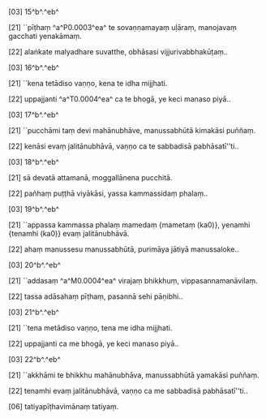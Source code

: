 [03] 15^b^.^eb^

[21] ``pīṭhaṃ ^a^P0.0003^ea^ te sovaṇṇamayaṃ uḷāraṃ, manojavaṃ  gacchati yenakāmaṃ.

[22] alaṅkate malyadhare suvatthe, obhāsasi vijjurivabbhakūṭaṃ..

[03] 16^b^.^eb^

[21] ``kena tetādiso vaṇṇo, kena te idha mijjhati.

[22] uppajjanti ^a^T0.0004^ea^ ca te bhogā, ye keci manaso piyā..

[03] 17^b^.^eb^

[21] ``pucchāmi taṃ devi mahānubhāve, manussabhūtā  kimakāsi puññaṃ.

[22] kenāsi evaṃ jalitānubhāvā, vaṇṇo ca te sabbadisā  pabhāsatī''ti..

[03] 18^b^.^eb^

[21] sā devatā attamanā, moggallānena pucchitā.

[22] pañhaṃ puṭṭhā viyākāsi, yassa kammassidaṃ phalaṃ..

[03] 19^b^.^eb^

[21] ``appassa kammassa phalaṃ mamedaṃ {mametaṃ (ka0)},   yenamhi {tenamhi (ka0)} evaṃ jalitānubhāvā.

[22] ahaṃ manussesu manussabhūtā, purimāya jātiyā  manussaloke..

[03] 20^b^.^eb^

[21] ``addasaṃ ^a^M0.0004^ea^ virajaṃ bhikkhuṃ, vippasannamanāvilaṃ.

[22] tassa adāsahaṃ pīṭhaṃ, pasannā sehi pāṇibhi..

[03] 21^b^.^eb^

[21] ``tena metādiso vaṇṇo, tena me idha mijjhati.

[22] uppajjanti ca me bhogā, ye keci manaso piyā..

[03] 22^b^.^eb^

[21] ``akkhāmi te bhikkhu mahānubhāva, manussabhūtā  yamakāsi puññaṃ.

[22] tenamhi evaṃ jalitānubhāvā, vaṇṇo ca me sabbadisā  pabhāsatī''ti..

[06] tatiyapīṭhavimānaṃ tatiyaṃ.